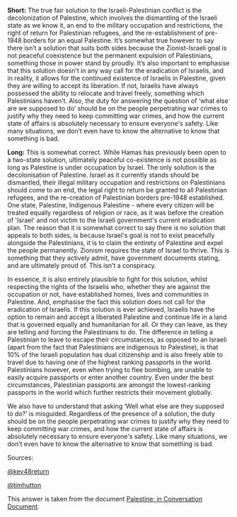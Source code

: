 **Short:** The true fair solution to the Israeli-Palestinian conflict is the decolonization of Palestine, which involves the dismantling of the Israeli state as we know it, an end to the military occupation and restrictions, the right of return for Palestinian refugees, and the re-establishment of pre-1948 borders for an equal Palestine. It’s somewhat true however to say there isn’t a solution that suits both sides because the Zionist-Israeli goal is not peaceful coexistence but the permanent expulsion of Palestinians, something those in power stand by proudly. It’s also important to emphasise that this solution doesn’t in any way call for the eradication of Israelis, and in reality, it allows for the continued existence of Israelis in Palestine, given they are willing to accept its liberation. If not, Israelis have always possessed the ability to relocate and travel freely, something which Palestinians haven’t. Also, the duty for answering the question of ‘what else are we supposed to do’ should be on the people perpetrating war crimes to justify why they need to keep committing war crimes, and how the current state of affairs is absolutely necessary to ensure everyone's safety. Like many situations, we don’t even have to know the alternative to know that something is bad.

**Long:** This is somewhat correct. While Hamas has previously been open to a two-state solution, ultimately peaceful co-existence is not possible as long as Palestine is under occupation by Israel. The only solution is the decolonisation of Palestine. Israel as it currently stands should be dismantled, their illegal military occupation and restrictions on Palestinians should come to an end, the legal right to return be granted to all Palestinian refugees, and the re-creation of Palestinian borders pre-1948 established. One state, Palestine, Indigenous Palestine - where every citizen will be treated equally regardless of religion or race, as it was before the creation of 'Israel' and not victim to the Israeli government's current eradication plan. The reason that it is somewhat correct to say there is no solution that appeals to both sides, is because Israel's goal is not to exist peacefully alongside the Palestinians, it is to claim the entirety of Palestine and expel the people permanently. Zionism requires the state of Israel to thrive. This is something that they actively admit, have government documents stating, and are ultimately proud of. This isn’t a conspiracy.

In essence, it is also entirely plausible to fight for this solution, whilst respecting the rights of the Israelis who, whether they are against the occupation or not, have established homes, lives and communities in Palestine. And, emphasise the fact this solution does not call for the eradication of Israelis. If this solution is ever achieved, Israelis have the option to remain and accept a liberated Palestine and continue life in a land that is governed equally and humanitarian for all. Or they can leave, as they are telling and forcing the Palestinians to do. The difference in telling a Palestinian to leave to escape their circumstances, as opposed to an Israeli (apart from the fact that Palestinians are indigenous to Palestine), is that 10% of the Israeli population has dual citizenship and is also freely able to travel due to having one of the highest ranking passports in the world. Palestinians however, even when trying to flee bombing, are unable to easily acquire passports or enter another country. Even under the best circumstances, Palestinian passports are amongst the lowest-ranking passports in the world which further restricts their movement globally.

We also have to understand that asking ‘Well what else are they supposed to do?’ is misguided. Regardless of the presence of a solution, the duty should be on the people perpetrating war crimes to justify why they need to keep committing war crimes, and how the current state of affairs is absolutely necessary to ensure everyone's safety. Like many situations, we don’t even have to know the alternative to know that something is bad.

Sources:

[@key48return](https://www.instagram.com/key48return/)

[@timhutton](https://twitter.com/TimHuttonAu/status/1718175316588585448)

This answer is taken from the document [Palestine: in Conversation Document](https://docs.google.com/document/d/1OVKqgxQDOfFjy5h6KXgbKkHTFRPvRT79LFOcAao-imA/edit?pli=1&fbclid=IwAR31dX1VTjTiQRPBgdu-jeocUOhqXZcPCnsWFthV4VFLhjCya9_A22ZpQEs).
